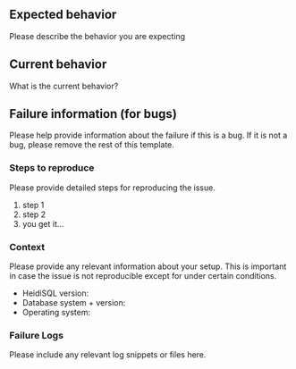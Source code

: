 ## Expected behavior

Please describe the behavior you are expecting

## Current behavior

What is the current behavior?

## Failure information (for bugs)

Please help provide information about the failure if this is a bug. If it is not a bug, please remove the rest of this template.

### Steps to reproduce

Please provide detailed steps for reproducing the issue.

1. step 1
2. step 2
3. you get it...

### Context

Please provide any relevant information about your setup. This is important in case the issue is not reproducible except for under certain conditions.

* HeidiSQL version:
* Database system + version:
* Operating system:

### Failure Logs

Please include any relevant log snippets or files here.